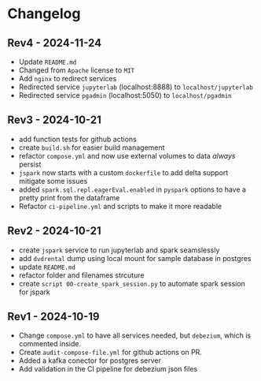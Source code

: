 # Changelog
## Rev4 - 2024-11-24
- Update `README.md`
- Changed from `Apache` license to `MIT`
- Add `nginx` to redirect services
- Redirected service `jupyterlab` (localhost:8888) to `localhost/jupyterlab`
- Redirected service `pgadmin` (localhost:5050) to `localhost/pgadmin`


## Rev3 - 2024-10-21
- add function tests for github actions
- create `build.sh` for easier build management
- refactor `compose.yml` and now use external volumes to data *always* persist
- `jspark` now starts with a custom `dockerfile` to add delta support mitigate some issues
- added `spark.sql.repl.eagerEval.enabled` in `pyspark` options to have a pretty print from the dataframe
- Refactor `ci-pipeline.yml` and scripts to make it more readable

## Rev2 - 2024-10-21
- create `jspark` service to run jupyterlab and spark seamslessly
- add `dvdrental` dump using local mount for sample database in postgres
- update `README.md`
- refactor folder and filenames strcuture
- create `script 00-create_spark_session.py` to automate spark session for jspark

## Rev1 - 2024-10-19
- Change `compose.yml` to have all services needed, but `debezium`, which is commented inside.
- Create `audit-compose-file.yml` for github actions on PR.
- Added a kafka conector for postgres server
- Add validation in the CI pipeline for debezium json files
